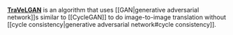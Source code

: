 **[TraVeLGAN](https://arxiv.org/pdf/1902.09631.pdf)** is an algorithm that uses [[GAN|generative adversarial network]]s similar to [[CycleGAN]] to do image-to-image translation without [[cycle consistency|generative adversarial network#cycle consistency]].